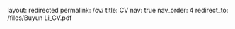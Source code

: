 layout: redirected
permalink: /cv/
title: CV
nav: true
nav_order: 4
redirect_to: /files/Buyun Li_CV.pdf
